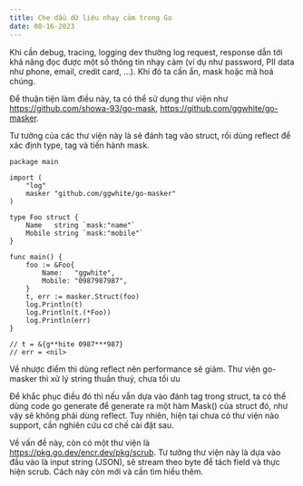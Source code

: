 ```yaml
---
title: Che dấu dữ liệu nhạy cảm trong Go
date: 08-16-2023
---
```

Khi cần debug, tracing, logging dev thường log request, response dẫn tới khả năng đọc được một số thông tin nhạy cảm (ví dụ như password, PII data như phone, email, credit card, ...). Khi đó ta cần ẩn, mask hoặc mã hoá chúng.

Để thuận tiện làm điều này, ta có thể sử dụng thư viện như https://github.com/showa-93/go-mask, https://github.com/ggwhite/go-masker. 

Tư tưởng của các thư viện này là sẽ đánh tag vào struct, rồi dùng reflect để xác định type, tag và tiến hành mask.

```
package main

import (
	"log"
	masker "github.com/ggwhite/go-masker"
)

type Foo struct {
	Name   string `mask:"name"`
	Mobile string `mask:"mobile"`
}

func main() {
	foo := &Foo{
		Name:   "ggwhite",
		Mobile: "0987987987",
	}
	t, err := masker.Struct(foo)
	log.Println(t)
	log.Println(t.(*Foo))
	log.Println(err)
}

// t = &{g**hite 0987***987} 
// err = <nil>
```
Về nhược điểm thì dùng reflect nên performance sẽ giảm. Thư viện go-masker thì xử lý string thuần thuý, chưa tối ưu

Để khắc phục điều đó thì nếu vẫn dựa vào đánh tag trong struct, ta có thể dùng code go generate để generate ra một hàm Mask() của struct đó, như vậy sẽ không phải dùng reflect. Tuy nhiên, hiện tại chưa có thư viện nào support, cần nghiên cứu cơ chế cài đặt sau.

Về vấn đề này, còn có một thư viện là https://pkg.go.dev/encr.dev/pkg/scrub. Tư tưởng thư viện này là dựa vào đầu vào là input string (JSON), sẽ stream theo byte để tách field và thực hiện scrub. Cách này còn mới và cần tìm hiểu thêm.
